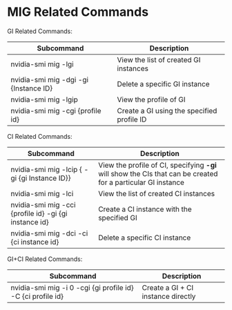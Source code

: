 # MIG Related Commands

GI Related Commands:

| Subcommand                              | Description                   |
| --------------------------------------- | ----------------------------- |
| nvidia-smi mig -lgi                   | View the list of created GI instances          |
| nvidia-smi mig -dgi -gi {Instance ID} | Delete a specific GI instance            |
| nvidia-smi mig -lgip                  | View the profile of GI           |
| nvidia-smi mig -cgi {profile id}      | Create a GI using the specified profile ID |

CI Related Commands:

| Subcommand                                                  | Description                                                         |
| ------------------------------------------------------- | ------------------------------------------------------------ |
| nvidia-smi mig -lcip  { -gi {gi Instance ID}}         | View the profile of CI, specifying __-gi__ will show the CIs that can be created for a particular GI instance |
| nvidia-smi mig -lci                                   | View the list of created CI instances                                       |
| nvidia-smi mig -cci {profile id} -gi {gi instance id} | Create a CI instance with the specified GI                                       |
| nvidia-smi mig -dci -ci {ci instance id}              | Delete a specific CI instance                                             |

GI+CI Related Commands:

| Subcommand                                                       | Description                 |
| ------------------------------------------------------------ | -------------------- |
| nvidia-smi mig -i 0 -cgi {gi profile id} -C {ci profile id} | Create a GI + CI instance directly |
